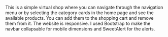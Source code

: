 This is a simple virtual shop where you can navigate through the navigation menu or by selecting the category cards in the home page and see the available products. You can add them to the shopping cart and remove them from it.
The website is responsive. 
I used Bootstrap to make the navbar collapsable for mobile dimensions and SweetAlert for the alerts.
